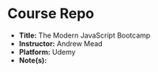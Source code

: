 # Course Repo
- **Title:** The Modern JavaScript Bootcamp
- **Instructor:** Andrew Mead
- **Platform:** Udemy
- **Note(s):**
